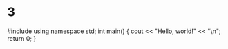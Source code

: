 # 3
#include <iostream>
using namespace std;
int main()
{
    cout << "Hello, world!" << "\n";
    return 0;
}
